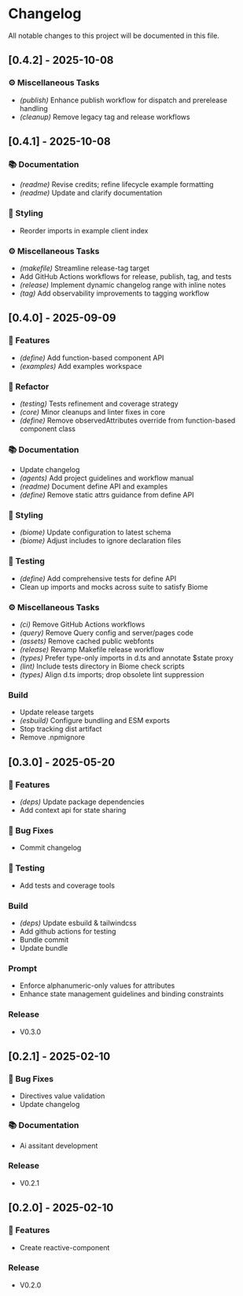 # Changelog

All notable changes to this project will be documented in this file.

## [0.4.2] - 2025-10-08

### ⚙️ Miscellaneous Tasks

- *(publish)* Enhance publish workflow for dispatch and prerelease handling
- *(cleanup)* Remove legacy tag and release workflows

## [0.4.1] - 2025-10-08

### 📚 Documentation

- *(readme)* Revise credits; refine lifecycle example formatting
- *(readme)* Update and clarify documentation

### 🎨 Styling

- Reorder imports in example client index

### ⚙️ Miscellaneous Tasks

- *(makefile)* Streamline release-tag target
- Add GitHub Actions workflows for release, publish, tag, and tests
- *(release)* Implement dynamic changelog range with inline notes
- *(tag)* Add observability improvements to tagging workflow

## [0.4.0] - 2025-09-09

### 🚀 Features

- *(define)* Add function-based component API
- *(examples)* Add examples workspace

### 🚜 Refactor

- *(testing)* Tests refinement and coverage strategy
- *(core)* Minor cleanups and linter fixes in core
- *(define)* Remove observedAttributes override from function-based component class

### 📚 Documentation

- Update changelog
- *(agents)* Add project guidelines and workflow manual
- *(readme)* Document define API and examples
- *(define)* Remove static attrs guidance from define API

### 🎨 Styling

- *(biome)* Update configuration to latest schema
- *(biome)* Adjust includes to ignore declaration files

### 🧪 Testing

- *(define)* Add comprehensive tests for define API
- Clean up imports and mocks across suite to satisfy Biome

### ⚙️ Miscellaneous Tasks

- *(ci)* Remove GitHub Actions workflows
- *(query)* Remove Query config and server/pages code
- *(assets)* Remove cached public webfonts
- *(release)* Revamp Makefile release workflow
- *(types)* Prefer type-only imports in d.ts and annotate $state proxy
- *(lint)* Include tests directory in Biome check scripts
- *(types)* Align d.ts imports; drop obsolete lint suppression

### Build

- Update release targets
- *(esbuild)* Configure bundling and ESM exports
- Stop tracking dist artifact
- Remove .npmignore

## [0.3.0] - 2025-05-20

### 🚀 Features

- *(deps)* Update package dependencies
- Add context api for state sharing

### 🐛 Bug Fixes

- Commit changelog

### 🧪 Testing

- Add tests and coverage tools

### Build

- *(deps)* Update esbuild & tailwindcss
- Add github actions for testing
- Bundle commit
- Update bundle

### Prompt

- Enforce alphanumeric-only values for attributes
- Enhance state management guidelines and binding constraints

### Release

- V0.3.0

## [0.2.1] - 2025-02-10

### 🐛 Bug Fixes

- Directives value validation
- Update changelog

### 📚 Documentation

- Ai assitant development

### Release

- V0.2.1

## [0.2.0] - 2025-02-10

### 🚀 Features

- Create reactive-component

### Release

- V0.2.0

<!-- generated by git-cliff -->
